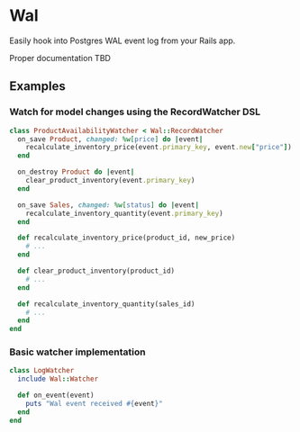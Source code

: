 # Wal

Easily hook into Postgres WAL event log from your Rails app.

Proper documentation TBD

## Examples

### Watch for model changes using the RecordWatcher DSL

```ruby
class ProductAvailabilityWatcher < Wal::RecordWatcher
  on_save Product, changed: %w[price] do |event|
    recalculate_inventory_price(event.primary_key, event.new["price"])
  end

  on_destroy Product do |event|
    clear_product_inventory(event.primary_key)
  end

  on_save Sales, changed: %w[status] do |event|
    recalculate_inventory_quantity(event.primary_key)
  end

  def recalculate_inventory_price(product_id, new_price)
    # ...
  end

  def clear_product_inventory(product_id)
    # ...
  end

  def recalculate_inventory_quantity(sales_id)
    # ...
  end
end
```

### Basic watcher implementation

```ruby
class LogWatcher
  include Wal::Watcher

  def on_event(event)
    puts "Wal event received #{event}"
  end
end
```
